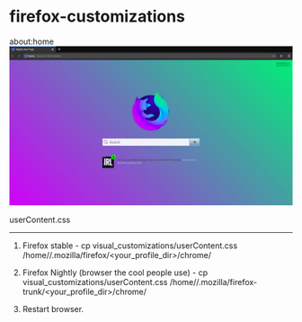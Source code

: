 # firefox-customizations

about:home
![about:home](about_home.jpg?raw=true "about:home")

userContent.css
****************************************

1. Firefox stable - 
		cp visual_customizations/userContent.css /home/<your username>/.mozilla/firefox/<your_profile_dir>/chrome/

1. Firefox Nightly (browser the cool people use) -
		cp visual_customizations/userContent.css /home/<your username>/.mozilla/firefox-trunk/<your_profile_dir>/chrome/

1. Restart browser.